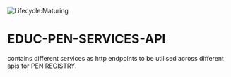 ![Lifecycle:Maturing](https://img.shields.io/badge/Lifecycle-Maturing-007EC6)
# EDUC-PEN-SERVICES-API
contains different services as http endpoints to be utilised across different apis for PEN REGISTRY.
